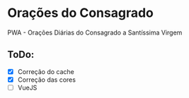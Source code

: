 # Orações do Consagrado
PWA - Orações Diárias do Consagrado a Santíssima Virgem

## ToDo:

- [x] Correção do cache
- [x] Correção das cores
- [ ] VueJS
